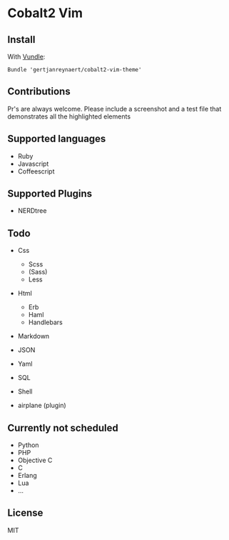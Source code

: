 # Cobalt2 Vim

Install
-------

With [Vundle](https://github.com/gmarik/vundle):

    Bundle 'gertjanreynaert/cobalt2-vim-theme'

Contributions
-------------

Pr's are always welcome. Please include a screenshot and a test file that
demonstrates all the highlighted elements

Supported languages
-------------------

- Ruby
- Javascript
- Coffeescript

Supported Plugins
-----------------

- NERDtree

Todo
----

- Css
  - Scss
  - (Sass)
  - Less

- Html
  - Erb
  - Haml
  - Handlebars

- Markdown
- JSON
- Yaml
- SQL
- Shell

- airplane (plugin)

Currently not scheduled
-----------------------

- Python
- PHP
- Objective C
- C
- Erlang
- Lua
- ...

License
-------

MIT
